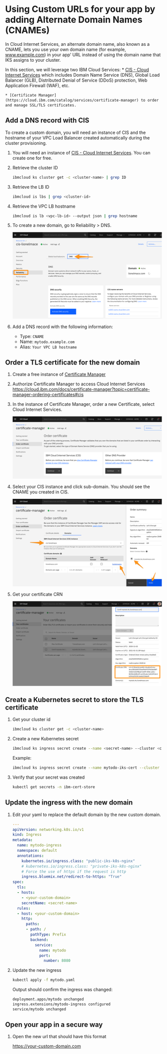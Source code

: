 # Using Custom URLs for your app by adding Alternate Domain Names (CNAMEs)

In Cloud Internet Services, an alternate domain name, also known as a CNAME, lets you use your own domain name (for example, www.example.com) in your app’ URL instead of using the domain name that IKS assigns to your cluster.

In this section, we will leverage two IBM Cloud Services:
    * [CIS - Cloud Internet Services](https://cloud.ibm.com/catalog/services/internet-services) which includes Domain Name Service (DNS), Global Load Balancer (GLB), Distributed Denial of Service (DDoS) protection, Web Application Firewall (WAF), etc.

    * [Certificate Manager](https://cloud.ibm.com/catalog/services/certificate-manager) to order and manage SSL/TLS certificates.

## Add a DNS record with CIS

To create a custom domain, you will need an instance of CIS and the hostname of your VPC Load Balancer created automatically during the cluster provisioning.

1. You will need an instance of [CIS - Cloud Internet Services](https://cloud.ibm.com/catalog/services/internet-services). You can create one for free.

1. Retrieve the cluster ID

    ```sh
    ibmcloud ks cluster get -c <cluster-name> | grep ID
    ```

1. Retrieve the LB ID

    ```sh
    ibmcloud is lbs | grep <cluster-id>
    ```

1. Retrieve the VPC LB hostname

    ```sh
    ibmcloud is lb <vpc-lb-id> --output json | grep hostname
    ```

1. To create a new domain, go to Reliability > DNS.

    ![](./images/cis-dns.png)

1. Add a DNS record with the following information:

    * Type:  `CNAME`
    * Name:  `mytodo.example.com`
    * Alias: `Your VPC LB hostname`

## Order a TLS certificate for the new domain

1. Create a free instance of [Certificate Manager](https://cloud.ibm.com/catalog/services/certificate-manager)

1. Authorize Certificate Manager to access Cloud Internet Services
https://cloud.ibm.com/docs/certificate-manager?topic=certificate-manager-ordering-certificates#cis

1. In the instance of Certificate Manager, order a new Certificate, select Cloud Internet Services.

    ![](./images/cert-mgr.png)

1. Select your CIS instance and click sub-domain. You should see the CNAME you created in CIS.

    ![](./images/cert-mgr-order.png)

1. Get your certificate CRN

    ![](./images/cert-mgr-crn.png)

## Create a Kubernetes secret to store the TLS certificate

1. Get your cluster id

    ```sh
    ibmcloud ks cluster get -c <cluster-name>
    ```

1. Create a new Kubernetes secret

    ```sh
    ibmcloud ks ingress secret create --name <secret-name> --cluster <cluster-id> --cert-crn <cert-crn>
    ```

    Example:

    ```sh
    ibmcloud ks ingress secret create --name mytodo-iks-cert --cluster c5di7erf0mv7dsr142dg --cert-crn crn:v1:bluemix:public:cloudcerts:eu-de:a/0b5a00334eaf9eb9339d2ab48f7326b4:d1698ea4-6209-444e-a21c-8d38c6b88c49:certificate:42b44eada278448bce72c6a74685ffd3
    ```

1. Verify that your secret was created

    ```sh
    kubectl get secrets -n ibm-cert-store
    ```

## Update the ingress with the new domain

1. Edit your yaml to replace the default domain by the new custom domain.

    ```yaml
    ---
    apiVersion: networking.k8s.io/v1
    kind: Ingress
    metadata:
      name: mytodo-ingress
      namespace: default
      annotations:
        kubernetes.io/ingress.class: "public-iks-k8s-nginx"
        # kubernetes.io/ingress.class: "private-iks-k8s-nginx"
        # Force the use of https if the request is http
        ingress.bluemix.net/redirect-to-https: "True"
    spec:
      tls:
      - hosts:
        - <your-custom-domain>
        secretName: <secret-name>
      rules:
      - host: <your-custom-domain>
        http:
          paths:
          - path: /
            pathType: Prefix
            backend:
              service:
                name: mytodo
                port:
                  number: 8080
    ```

1. Update the new ingress

    ```sh
    kubectl apply -f mytodo.yaml
    ```

    Output should confirm the ingress was changed:
    ```
    deployment.apps/mytodo unchanged
    ingress.extensions/mytodo-ingress configured
    service/mytodo unchanged
    ```

## Open your app in a secure way

1. Open the new url that should have this format

    https://your-custom-domain.com